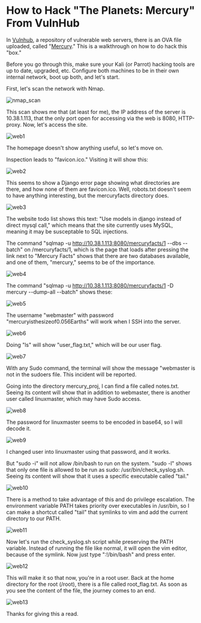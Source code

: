 # How to Hack "The Planets: Mercury" From VulnHub

In [Vulnhub](https://www.vulnhub.com), a repository of vulnerable web servers, there is an OVA file uploaded, called "[Mercury](https://www.vulnhub.com/entry/the-planets-mercury,544/)." This is a walkthrough on how to do hack this "box."

Before you go through this, make sure your Kali (or Parrot) hacking tools are up to date, upgraded, etc. Configure both machines to be in their own internal network, boot up both, and let's start.

First, let's scan the network with Nmap.

![nmap_scan](./nmap_scan.png)

This scan shows me that (at least for me), the IP address of the server is 10.38.1.113, that the only port open for accessing via the web is 8080, HTTP-proxy. Now, let's access the site.

![web1](./web1.png)

The homepage doesn't show anything useful, so let's move on.

Inspection leads to "favicon.ico." Visiting it will show this:

![web2](./web2.png)

This seems to show a Django error page showing what directories are there, and how none of them are favicon.ico. Well, robots.txt doesn't seem to have anything interesting, but the mercuryfacts directory does.

![web3](./web3.png)

The website todo list shows this text: "Use models in django instead of direct mysql call," which means that the site currently uses MySQL, meaning it may be susceptable to SQL injections.

The command "sqlmap -u http://10.38.1.113:8080/mercuryfacts/1 --dbs --batch" on /mercuryfacts/1, which is the page that loads after pressing the link next to "Mercury Facts" shows that there are two databases available, and one of them, "mercury," seems to be of the importance.

![web4](./web4.png)

The command "sqlmap -u http://10.38.1.113:8080/mercuryfacts/1 -D mercury --dump-all --batch" shows these:

![web5](./web5.png)

The username "webmaster" with password "mercuryisthesizeof0.056Earths" will work when I SSH into the server.

![web6](./web6.png)

Doing "ls" will show "user_flag.txt," which will be our user flag.

![web7](./web7.png)

With any Sudo command, the terminal will show the message "webmaster is not in the sudoers file. This incident will be reported.

Going into the directory mercury_proj, I can find a file called notes.txt. Seeing its content will show that in addition to webmaster, there is another user called linuxmaster, which may have Sudo access.

![web8](./web8.png)

The password for linuxmaster seems to be encoded in base64, so I will decode it.

![web9](./web9.png)

I changed user into linuxmaster using that password, and it works.

But "sudo -i" will not allow /bin/bash to run on the system. "sudo -l" shows that only one file is allowed to be run as sudo: /usr/bin/check_syslog.sh. Seeing its content will show that it uses a specific executable called "tail."

![web10](./web10.png)

There is a method to take advantage of this and do privilege escalation. The environment variable PATH takes priority over executables in /usr/bin, so I can make a shortcut called "tail" that symlinks to vim and add the current directory to our PATH.

![web11](./web11.png)

Now let's run the check_syslog.sh script while preserving the PATH variable. Instead of running the file like normal, it will open the vim editor, because of the symlink. Now just type ":!/bin/bash" and press enter.

![web12](./web12.png)

This will make it so that now, you're in a root user. Back at the home directory for the root (/root), there is a file called root_flag.txt. As soon as you see the content of the file, the journey comes to an end.

![web13](./web13.png)

Thanks for giving this a read.